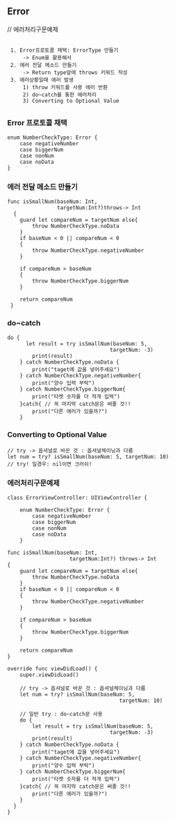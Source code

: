 
## Error
// 에러처리구문예제
##
     1. Error프로토콜 채택: ErrorType 만들기
         -> Enum을 활용해서
     2. 에러 전달 메소드 만들기
         -> Return type앞에 throws 키워드 작성
     3. 에러상황일때 에러 발생
         1) throw 키워드를 사용 에러 반환
         2) do~catch를 통한 에러처리
         3) Converting to Optional Value
 
##

### Error 프로토콜 채택
    enum NumberCheckType: Error {
        case negativeNumber
        case biggerNum
        case nonNum
        case noData
    }
 
### 에러 전달 메소드 만들기
  
 
	func isSmallNum(baseNum: Int, 
  					targetNum:Int?)throws-> Int
   	  {
        guard let compareNum = targetNum else{
            throw NumberCheckType.noData
        }
        if baseNum < 0 || compareNum < 0
        {
            throw NumberCheckType.negativeNumber
        }
        
        if compareNum > baseNum
        {
            throw NumberCheckType.biggerNum
        }
        
        return compareNum
     }    

### do~catch

    do {
          let result = try isSmallNum(baseNum: 5,
            						 targetNum: -3)
            print(result)
        } catch NumberCheckType.noData {
            print("taget에 값을 넣어주세요")
        } catch NumberCheckType.negativeNumber{
            print("양수 입력 부탁")
        } catch NumberCheckType.biggerNum{
            print("타켓 숫자를 더 적게 입력")
        }catch{ // 꼭 마지막 catch문은 써줄 것!!
            print("다른 에러가 있을까?")
        }
       
            
### Converting to Optional Value

	// try -> 옵셔널로 바꾼 것 : 옵셔널체이닝과 다름
	let num = try? isSmallNum(baseNum: 5, targetNum: 10)
	// try! 일경우: nil이면 크러쉬!
  
         
### 에러처리구문예제

	class ErrorViewController: UIViewController {
   
	    enum NumberCheckType: Error {
	        case negativeNumber
	        case biggerNum
	        case nonNum
	        case noData
	    }
    
    func isSmallNum(baseNum: Int, 
    					targetNum:Int?) throws-> Int
    {
        guard let compareNum = targetNum else{
            throw NumberCheckType.noData
        }
        if baseNum < 0 || compareNum < 0
        {
            throw NumberCheckType.negativeNumber
        }
        
        if compareNum > baseNum
        {
            throw NumberCheckType.biggerNum
        }
        
        return compareNum
    }
    
    override func viewDidLoad() {
        super.viewDidLoad()
        
        // try -> 옵셔널로 바꾼 것 : 옵셔널체이닝과 다름
        let num = try? isSmallNum(baseNum: 5,
        								targetNum: 10)
        
        // 일반 try : do~catch문 사용
        do {
            let result = try isSmallNum(baseNum: 5,
            						 targetNum: -3)
            print(result)
        } catch NumberCheckType.noData {
            print("taget에 값을 넣어주세요")
        } catch NumberCheckType.negativeNumber{
            print("양수 입력 부탁")
        } catch NumberCheckType.biggerNum{
            print("타켓 숫자를 더 적게 입력")
        }catch{ // 꼭 마지막 catch문은 써줄 것!!
            print("다른 에러가 있을까?")
        }     
      }
	}
		
		
		


	 

